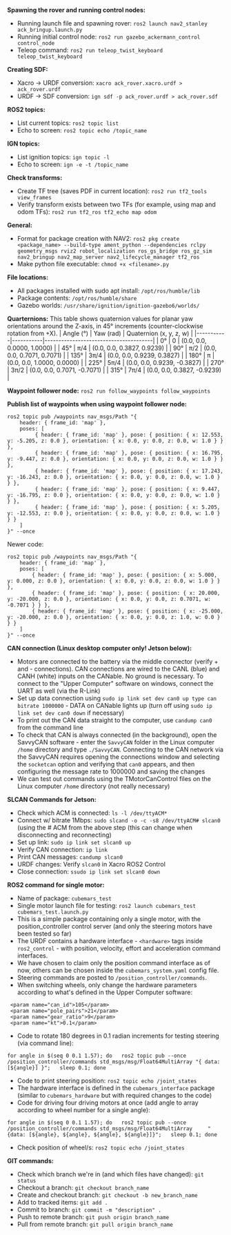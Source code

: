 **Spawning the rover and running control nodes:**
* Running launch file and spawning rover:  ```ros2 launch nav2_stanley ack_bringup.launch.py```
* Running initial control node:  ```ros2 run gazebo_ackermann_control control_node```
* Teleop command: ```ros2 run teleop_twist_keyboard teleop_twist_keyboard```

**Creating SDF:**
* Xacro -> URDF conversion:  ```xacro ack_rover.xacro.urdf > ack_rover.urdf```
* URDF -> SDF conversion:  ```ign sdf -p ack_rover.urdf > ack_rover.sdf```

**ROS2 topics:**
* List current topics: ```ros2 topic list```
* Echo to screen: ```ros2 topic echo /topic_name```

**IGN topics:**
* List ignition topics: ```ign topic -l```
* Echo to screen: ```ign -e -t /topic_name```

**Check transforms:**
* Create TF tree (saves PDF in current location): ```ros2 run tf2_tools view_frames```
* Verify transform exists between two TFs (for example, using map and odom TFs): ```ros2 run tf2_ros tf2_echo map odom```

**General:**
* Format for package creation with NAV2:
  ```ros2 pkg create <package_name> --build-type ament_python --dependencies rclpy geometry_msgs rviz2 robot_localization ros_gs_bridge ros_gz_sim nav2_bringup nav2_map_server nav2_lifecycle_manager tf2_ros```
* Make python file executable: ```chmod +x <filename>.py```

**File locations:**
* All packages installed with sudo apt install: ```/opt/ros/humble/lib```
* Package contents: ```/opt/ros/humble/share```
* Gazebo worlds: ```/usr/share/ignition/ignition-gazebo6/worlds/```

**Quarternions:**
This table shows quaternion values for planar yaw orientations around the Z-axis, in 45° increments (counter-clockwise rotation from +X).
| Angle (°) | Yaw (rad) | Quaternion (x, y, z, w)               |
|-----------|-----------|---------------------------------------|
| 0°        | 0         | (0.0, 0.0, 0.0000, 1.0000)            |
| 45°       | π/4       | (0.0, 0.0, 0.3827, 0.9239)            |
| 90°       | π/2       | (0.0, 0.0, 0.7071, 0.7071)            |
| 135°      | 3π/4      | (0.0, 0.0, 0.9239, 0.3827)            |
| 180°      | π         | (0.0, 0.0, 1.0000, 0.0000)            |
| 225°      | 5π/4      | (0.0, 0.0, 0.9239, -0.3827)           |
| 270°      | 3π/2      | (0.0, 0.0, 0.7071, -0.7071)           |
| 315°      | 7π/4      | (0.0, 0.0, 0.3827, -0.9239)           |

**Waypoint follower node:**
```ros2 run follow_waypoints follow_waypoints```

**Publish list of waypoints when using waypoint follower node:**
```
ros2 topic pub /waypoints nav_msgs/Path "{
    header: { frame_id: 'map' },
    poses: [
         { header: { frame_id: 'map' }, pose: { position: { x: 12.553, y: -5.205, z: 0.0 }, orientation: { x: 0.0, y: 0.0, z: 0.0, w: 1.0 } } },
         { header: { frame_id: 'map' }, pose: { position: { x: 16.795, y: -9.447, z: 0.0 }, orientation: { x: 0.0, y: 0.0, z: 0.0, w: 1.0 } } },
         { header: { frame_id: 'map' }, pose: { position: { x: 17.243, y: -16.243, z: 0.0 }, orientation: { x: 0.0, y: 0.0, z: 0.0, w: 1.0 } } },
         { header: { frame_id: 'map' }, pose: { position: { x: 9.447,  y: -16.795, z: 0.0 }, orientation: { x: 0.0, y: 0.0, z: 0.0, w: 1.0 } } },
         { header: { frame_id: 'map' }, pose: { position: { x: 5.205,  y: -12.553, z: 0.0 }, orientation: { x: 0.0, y: 0.0, z: 0.0, w: 1.0 } } }
    ]
}" --once
```

Newer code:
```
ros2 topic pub /waypoints nav_msgs/Path "{
    header: { frame_id: 'map' },
    poses: [
        { header: { frame_id: 'map' }, pose: { position: { x: 5.000, y: 0.000, z: 0.0 }, orientation: { x: 0.0, y: 0.0, z: 0.0, w: 1.0 } } },
        { header: { frame_id: 'map' }, pose: { position: { x: 20.000, y: -20.000, z: 0.0 }, orientation: { x: 0.0, y: 0.0, z: 0.7071, w: -0.7071 } } },
        { header: { frame_id: 'map' }, pose: { position: { x: -25.000,  y: -20.000, z: 0.0 }, orientation: { x: 0.0, y: 0.0, z: 1.0, w: 0.0 } } }
    ]
}" --once
```
**CAN connection (Linux desktop computer only! Jetson below):**
* Motors are connected to the battery via the middle connector (verify + and - connections). CAN connections are wired to the CANL (blue) and CANH (white) inputs on the CANable. No ground is necessary. To connect to the "Upper Computer" software on windows, connect the UART as well (via the R-Link)
* Set up data connection using ```sudo ip link set dev can0 up type can bitrate 1000000``` - DATA on CANable lights up (turn off using ```sudo ip link set dev can0 down``` if necessary)
* To print out the CAN data straight to the computer, use ```candump can0``` from the command line
* To check that CAN is always connected (in the background), open the SavvyCAN software - enter the ```SavvyCAN``` folder in the Linux computer ```/home``` directory and type ```./SavvyCAN```. Connecting to the CAN network via the SavvyCAN requires opening the connections window and selecting the ```socketcan``` option and verifying that ```can0``` appears, and then configuring the message rate to 1000000 and saving the changes
* We can test out commands using the TMotorCanControl files on the Linux computer ```/home``` directory (not really necessary)

**SLCAN Commands for Jetson:**
* Check which ACM is connected: ```ls -l /dev/ttyACM*```
* Connect w/ bitrate 1Mbps: ```sudo slcand -o -c -s8 /dev/ttyACM# slcan0``` (using the # ACM from the above step (this can change when disconnecting and reconnecting)
* Set up link: ```sudo ip link set slcan0 up```
* Verify CAN connection: ```ip link```
* Print CAN messages: ```candump slcan0```
* URDF changes: Verify ```slcan0``` in Xacro ROS2 Control
* Close connection: ```ssudo ip link set slcan0 down```

**ROS2 command for single motor:**
* Name of package: ```cubemars_test```
* Single motor launch file for testing:  ```ros2 launch cubemars_test cubemars_test.launch.py```
* This is a simple package containing only a single motor, with the position_controller control server (and only the steering motors have been tested so far)
* The URDF contains a hardware interface - ```<hardware>``` tags inside ```ros2_control``` - with position, velocity, effort and acceleration command interfaces.
* We have chosen to claim only the position command interface as of now, others can be chosen inside the ```cubemars_system.yaml``` config file.
* Steering commands are posted to ```/position_controller/commands```.
* When switching wheels, only change the hardware parameters according to what's defined in the Upper Computer software:
```                               
 <param name="can_id">105</param>
 <param name="pole_pairs">21</param>
 <param name="gear_ratio">9</param>
 <param name="kt">0.1</param>
````
* Code to rotate 180 degrees in 0.1 radian increments for testing steering (via command line):
```
for angle in $(seq 0 0.1 1.57); do   ros2 topic pub --once /position_controller/commands std_msgs/msg/Float64MultiArray "{ data: [${angle}] }";   sleep 0.1; done
```
* Code to print steering position: ```ros2 topic echo /joint_states```
* The hardware interface is defined in the ```cubemars_interface``` package (similar to ```cubemars_hardware``` but with required changes to the code)
* Code for driving four driving motors at once (add angle to array according to wheel number for a single angle):
```
for angle in $(seq 0 0.1 1.57); do   ros2 topic pub --once /position_controller/commands std_msgs/msg/Float64MultiArray     "{data: [${angle}, ${angle}, ${angle}, ${angle}]}";   sleep 0.1; done
```
* Check position of wheel/s: ```ros2 topic echo /joint_states```

**GIT commands:**
* Check which branch we're in (and which files have changed): ```git status```
* Checkout a branch: ```git checkout branch_name```
* Create and checkout branch: ```git checkout -b new_branch_name```
* Add to tracked items: ```git add .```
* Commit to branch: ```git commit -m "description" .```
* Push to remote branch: ```git push origin branch_name```
* Pull from remote branch: ```git pull origin branch_name```
